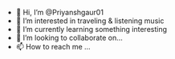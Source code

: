 - 👋 Hi, I’m @Priyanshgaur01
- 👀 I’m interested in traveling & listening music 
- 🌱 I’m currently learning something interesting 
- 💞️ I’m looking to collaborate on...
- 📫 How to reach me ...

<!---
Priyanshgaur01/Priyanshgaur01 is a ✨ special ✨ repository because its `README.md` (this file) appears on your GitHub profile.
You can click the Preview link to take a look at your changes.
--->
